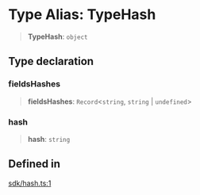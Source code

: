 # Type Alias: TypeHash

> **TypeHash**: `object`

## Type declaration

### fieldsHashes

> **fieldsHashes**: `Record`\<`string`, `string` \| `undefined`\>

### hash

> **hash**: `string`

## Defined in

[sdk/hash.ts:1](https://github.com/andreisergiu98/baeta/blob/277f62f15bfdecc05d507a84e60b62e5bc08a747/packages/core/sdk/hash.ts#L1)
